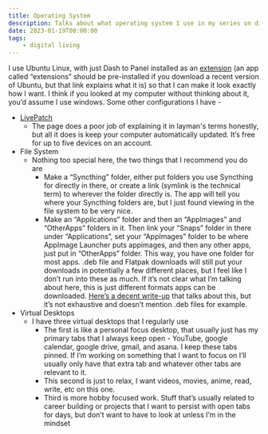 ```yaml
---
title: Operating System
description: Talks about what operating system I use in my series on digital living.
date: 2023-01-19T00:00:00
tags:
    - digital living
---
```

I use Ubuntu Linux, with just Dash to Panel installed as an [extension](https://apps.gnome.org/app/org.gnome.Extensions/) (an app called “extensions” should be pre-installed if you download a recent version of Ubuntu, but that link explains what it is) so that I can make it look exactly how I want. I think if you looked at my computer without thinking about it, you’d assume I use windows. Some other configurations I have -
* [LivePatch](https://ubuntu.com/security/livepatch)
   * The page does a poor job of explaining it in layman's terms honestly, but all it does is keep your computer automatically updated. It’s free for up to five devices on an account.
* File System
   * Nothing too special here, the two things that I recommend you do are
      * Make a “Syncthing” folder, either put folders you use Syncthing for directly in there, or create a link (symlink is the technical term) to wherever the folder directly is. The app will tell you where your Syncthing folders are, but I just found viewing in the file system to be very nice.
      * Make an “Applications” folder and then an “AppImages” and “OtherApps” folders in it. Then link your “Snaps” folder in there under “Applications”, set your “AppImages” folder to be where AppImage Launcher puts appimages, and then any other apps, just put in “OtherApps” folder. This way, you have one folder for most apps. .deb file and Flatpak downloads will still put your downloads in potentially a few different places, but I feel like I don’t run into these as much. If it’s not clear what I’m talking about here, this is just different formats apps can be downloaded. [Here’s a decent write-up](https://phoenixnap.com/kb/flatpak-vs-snap-vs-appimage) that talks about this, but it’s not exhaustive and doesn’t mention .deb files for example.
* Virtual Desktops
   * I have three virtual desktops that I regularly use
      * The first is like a personal focus desktop, that usually just has my primary tabs that I always keep open - YouTube, google calendar, google drive, gmail, and asana. I keep these tabs pinned. If I’m working on something that I want to focus on I’ll usually only have that extra tab and whatever other tabs are relevant to it. 
      * This second is just to relax, I want videos, movies, anime, read, write, etc on this one.
      * Third is more hobby focused work. Stuff that’s usually related to career building or projects that I want to persist with open tabs for days, but don’t want to have to look at unless I’m in the mindset